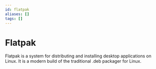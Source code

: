 ```yaml
---
id: flatpak
aliases: []
tags: []
---
```


# Flatpak

Flatpak is a system for distributing and installing desktop applications on Linux. It is a modern build of the traditional .deb packager for Linux.
